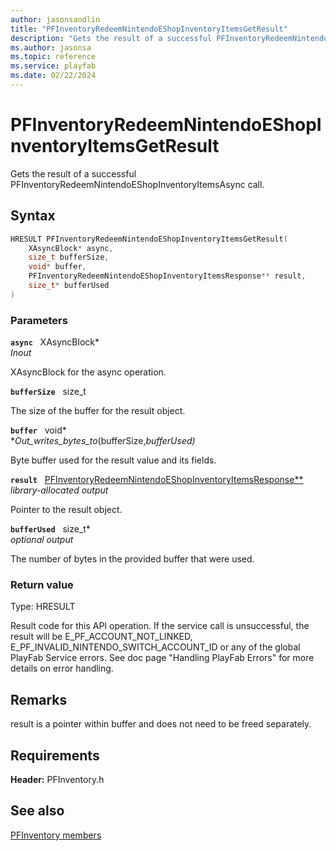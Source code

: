 ```yaml
---
author: jasonsandlin
title: "PFInventoryRedeemNintendoEShopInventoryItemsGetResult"
description: "Gets the result of a successful PFInventoryRedeemNintendoEShopInventoryItemsAsync call."
ms.author: jasonsa
ms.topic: reference
ms.service: playfab
ms.date: 02/22/2024
---
```


# PFInventoryRedeemNintendoEShopInventoryItemsGetResult  

Gets the result of a successful PFInventoryRedeemNintendoEShopInventoryItemsAsync call.  

## Syntax  
  
```cpp
HRESULT PFInventoryRedeemNintendoEShopInventoryItemsGetResult(  
    XAsyncBlock* async,  
    size_t bufferSize,  
    void* buffer,  
    PFInventoryRedeemNintendoEShopInventoryItemsResponse** result,  
    size_t* bufferUsed  
)  
```  
  
### Parameters  
  
**`async`** &nbsp; XAsyncBlock*  
*_Inout_*  
  
XAsyncBlock for the async operation.  
  
**`bufferSize`** &nbsp; size_t  
  
The size of the buffer for the result object.  
  
**`buffer`** &nbsp; void*  
*_Out_writes_bytes_to_(bufferSize,*bufferUsed)*  
  
Byte buffer used for the result value and its fields.  
  
**`result`** &nbsp; [PFInventoryRedeemNintendoEShopInventoryItemsResponse**](../../pfinventorytypes/structs/pfinventoryredeemnintendoeshopinventoryitemsresponse.md)  
*library-allocated output*  
  
Pointer to the result object.  
  
**`bufferUsed`** &nbsp; size_t*  
*optional output*  
  
The number of bytes in the provided buffer that were used.  
  
  
### Return value
Type: HRESULT
  
Result code for this API operation. If the service call is unsuccessful, the result will be E_PF_ACCOUNT_NOT_LINKED, E_PF_INVALID_NINTENDO_SWITCH_ACCOUNT_ID or any of the global PlayFab Service errors. See doc page "Handling PlayFab Errors" for more details on error handling.
  
## Remarks  
  
result is a pointer within buffer and does not need to be freed separately.
  
## Requirements  
  
**Header:** PFInventory.h
  
## See also  
[PFInventory members](../pfinventory_members.md)  

  
  
